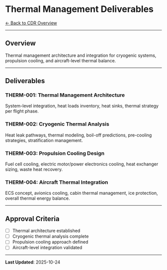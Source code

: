 # Thermal Management Deliverables

[← Back to CDR Overview](../README.md)

---

## Overview

Thermal management architecture and integration for cryogenic systems, propulsion cooling, and aircraft-level thermal balance.

---

## Deliverables

### THERM-001: Thermal Management Architecture
System-level integration, heat loads inventory, heat sinks, thermal strategy per flight phase.

### THERM-002: Cryogenic Thermal Analysis
Heat leak pathways, thermal modeling, boil-off predictions, pre-cooling strategies, stratification management.

### THERM-003: Propulsion Cooling Design
Fuel cell cooling, electric motor/power electronics cooling, heat exchanger sizing, waste heat recovery.

### THERM-004: Aircraft Thermal Integration
ECS concept, avionics cooling, cabin thermal management, ice protection, overall thermal energy balance.

---

## Approval Criteria

- [ ] Thermal architecture established
- [ ] Cryogenic thermal analysis complete
- [ ] Propulsion cooling approach defined
- [ ] Aircraft-level integration validated

---

**Last Updated**: 2025-10-24
